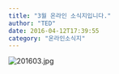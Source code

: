 ```yaml
---
title: "3월 온라인 소식지입니다."
author: "TED"
date: 2016-04-12T17:39:55
category: "온라인소식지"
---
```


![201603.jpg](/files/attach/images/1659/195/033/41d10c5837ea3ecb2b3cb24eb4c15919.jpg)
